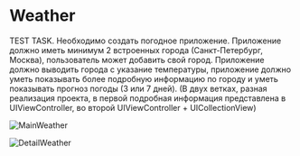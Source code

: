# Weather
TEST TASK. Необходимо создать погодное приложение. Приложение должно иметь минимум 2 встроенных города (Санкт-Петербург, Москва), пользователь может добавить свой город. Приложение должно выводить города с указание температуры, приложение должно уметь показывать более подробную информацию по городу и уметь показывать прогноз погоды (3 или 7 дней). (В двух ветках, разная реализация проекта, в первой подробная информация представлена в UIViewController,  во второй UIViewController + UICollectionView)

![MainWeather](https://user-images.githubusercontent.com/74534747/115221198-db970680-a122-11eb-9dfb-021a6e309e10.gif)

![DetailWeather](https://user-images.githubusercontent.com/74534747/115221636-52340400-a123-11eb-8cd2-0f641389bb04.gif)

